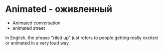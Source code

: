 # Animated - оживленный




- Animated conversation
- animated street

In English, the phrase "riled up" just refers to people getting really excited or animated in a very loud way.